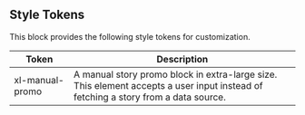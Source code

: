 ## Style Tokens

This block provides the following style tokens for customization.

| **Token**       | **Description**                                                                                                                   |
| --------------- | --------------------------------------------------------------------------------------------------------------------------------- |
| xl-manual-promo | A manual story promo block in extra-large size. This element accepts a user input instead of fetching a story from a data source. |

